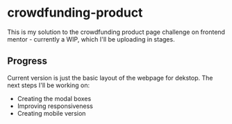 # crowdfunding-product
This is my solution to the crowdfunding product page challenge on frontend mentor - currently a WIP, which I'll be uploading in stages.

## Progress
Current version is just the basic layout of the webpage for dekstop. The next steps I'll be working on:
- Creating the modal boxes
- Improving responsiveness
- Creating mobile version
